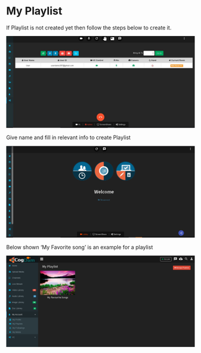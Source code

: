 # My Playlist

If Playlist is not created yet then follow the steps below to create it.

![](../.gitbook/assets/image%20%2879%29.png)

Give name and fill in relevant info to create Playlist

![](../.gitbook/assets/image%20%28161%29.png)

Below shown ‘My Favorite song’ is an example for a playlist

![](../.gitbook/assets/image%20%2821%29.png)

